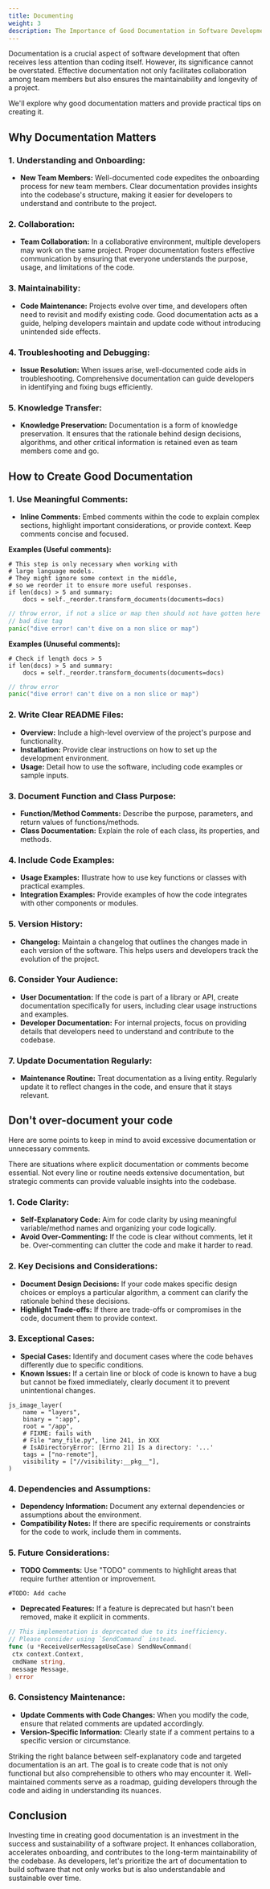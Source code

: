 ```yaml
---
title: Documenting
weight: 3
description: The Importance of Good Documentation in Software Development and How to Excel at It.
---
```


Documentation is a crucial aspect of software development that often receives less attention than coding itself. However, its significance cannot be overstated. Effective documentation not only facilitates collaboration among team members but also ensures the maintainability and longevity of a project.

We'll explore why good documentation matters and provide practical tips on creating it.

## **Why Documentation Matters**

### 1. **Understanding and Onboarding:**

- **New Team Members:** Well-documented code expedites the onboarding process for new team members. Clear documentation provides insights into the codebase's structure, making it easier for developers to understand and contribute to the project.

### 2. **Collaboration:**

- **Team Collaboration:** In a collaborative environment, multiple developers may work on the same project. Proper documentation fosters effective communication by ensuring that everyone understands the purpose, usage, and limitations of the code.

### 3. **Maintainability:**

- **Code Maintenance:** Projects evolve over time, and developers often need to revisit and modify existing code. Good documentation acts as a guide, helping developers maintain and update code without introducing unintended side effects.

### 4. **Troubleshooting and Debugging:**

- **Issue Resolution:** When issues arise, well-documented code aids in troubleshooting. Comprehensive documentation can guide developers in identifying and fixing bugs efficiently.

### 5. **Knowledge Transfer:**

- **Knowledge Preservation:** Documentation is a form of knowledge preservation. It ensures that the rationale behind design decisions, algorithms, and other critical information is retained even as team members come and go.

## **How to Create Good Documentation**

### 1. **Use Meaningful Comments:**

- **Inline Comments:** Embed comments within the code to explain complex sections, highlight important considerations, or provide context. Keep comments concise and focused.

**Examples (Useful comments):**

```Py
# This step is only necessary when working with
# large language models.
# They might ignore some context in the middle,
# so we reorder it to ensure more useful responses.
if len(docs) > 5 and summary:
    docs = self._reorder.transform_documents(documents=docs)
```

```Go
// throw error, if not a slice or map then should not have gotten here
// bad dive tag
panic("dive error! can't dive on a non slice or map")
```

**Examples (Unuseful comments):**

```Py
# Check if length docs > 5
if len(docs) > 5 and summary:
    docs = self._reorder.transform_documents(documents=docs)
```

```Go
// throw error
panic("dive error! can't dive on a non slice or map")
```

### 2. **Write Clear README Files:**

- **Overview:** Include a high-level overview of the project's purpose and functionality.
- **Installation:** Provide clear instructions on how to set up the development environment.
- **Usage:** Detail how to use the software, including code examples or sample inputs.

### 3. **Document Function and Class Purpose:**

- **Function/Method Comments:** Describe the purpose, parameters, and return values of functions/methods.
- **Class Documentation:** Explain the role of each class, its properties, and methods.

### 4. **Include Code Examples:**

- **Usage Examples:** Illustrate how to use key functions or classes with practical examples.
- **Integration Examples:** Provide examples of how the code integrates with other components or modules.

### 5. **Version History:**

- **Changelog:** Maintain a changelog that outlines the changes made in each version of the software. This helps users and developers track the evolution of the project.

### 6. **Consider Your Audience:**

- **User Documentation:** If the code is part of a library or API, create documentation specifically for users, including clear usage instructions and examples.
- **Developer Documentation:** For internal projects, focus on providing details that developers need to understand and contribute to the codebase.

### 7. **Update Documentation Regularly:**

- **Maintenance Routine:** Treat documentation as a living entity. Regularly update it to reflect changes in the code, and ensure that it stays relevant.

## **Don't over-document your code**

Here are some points to keep in mind to avoid excessive documentation or unnecessary comments.

There are situations where explicit documentation or comments become essential. Not every line or routine needs extensive documentation, but strategic comments can provide valuable insights into the codebase.

### **1. Code Clarity:**

- **Self-Explanatory Code:** Aim for code clarity by using meaningful variable/method names and organizing your code logically.
- **Avoid Over-Commenting:** If the code is clear without comments, let it be. Over-commenting can clutter the code and make it harder to read.

### **2. Key Decisions and Considerations:**

- **Document Design Decisions:** If your code makes specific design choices or employs a particular algorithm, a comment can clarify the rationale behind these decisions.
- **Highlight Trade-offs:** If there are trade-offs or compromises in the code, document them to provide context.

### **3. Exceptional Cases:**

- **Special Cases:** Identify and document cases where the code behaves differently due to specific conditions.
- **Known Issues:** If a certain line or block of code is known to have a bug but cannot be fixed immediately, clearly document it to prevent unintentional changes.

```Bazel
js_image_layer(
    name = "layers",
    binary = ":app",
    root = "/app",
    # FIXME: fails with
    # File "any_file.py", line 241, in XXX
    # IsADirectoryError: [Errno 21] Is a directory: '...'
    tags = ["no-remote"],
    visibility = ["//visibility:__pkg__"],
)
```

### **4. Dependencies and Assumptions:**

- **Dependency Information:** Document any external dependencies or assumptions about the environment.
- **Compatibility Notes:** If there are specific requirements or constraints for the code to work, include them in comments.

### **5. Future Considerations:**

- **TODO Comments:** Use "TODO" comments to highlight areas that require further attention or improvement.
  
```Py
#TODO: Add cache
```

- **Deprecated Features:** If a feature is deprecated but hasn't been removed, make it explicit in comments.

```go
// This implementation is deprecated due to its inefficiency.
// Please consider using `SendCommand` instead.
func (u *ReceiveUserMessageUseCase) SendNewCommand(
 ctx context.Context,
 cmdName string,
 message Message,
) error
```

### **6. Consistency Maintenance:**

- **Update Comments with Code Changes:** When you modify the code, ensure that related comments are updated accordingly.
- **Version-Specific Information:** Clearly state if a comment pertains to a specific version or circumstance.

Striking the right balance between self-explanatory code and targeted documentation is an art. The goal is to create code that is not only functional but also comprehensible to others who may encounter it. Well-maintained comments serve as a roadmap, guiding developers through the code and aiding in understanding its nuances.

## **Conclusion**

Investing time in creating good documentation is an investment in the success and sustainability of a software project. It enhances collaboration, accelerates onboarding, and contributes to the long-term maintainability of the codebase. As developers, let's prioritize the art of documentation to build software that not only works but is also understandable and sustainable over time.
